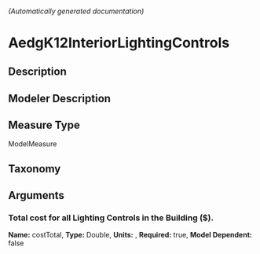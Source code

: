 

###### (Automatically generated documentation)

# AedgK12InteriorLightingControls

## Description


## Modeler Description


## Measure Type
ModelMeasure

## Taxonomy


## Arguments


### Total cost for all Lighting Controls in the Building ($).

**Name:** costTotal,
**Type:** Double,
**Units:** ,
**Required:** true,
**Model Dependent:** false




